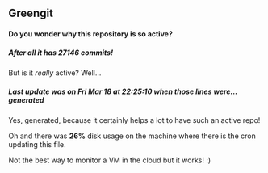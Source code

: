 ## Greengit

#### Do you wonder why this repository is so active?

##### After all it has 27146 commits!

But is it *really* active? Well...

##### Last update was on Fri Mar 18 at 22:25:10 when those lines were... generated

Yes, generated, because it certainly helps a lot to have such an active repo!

Oh and there was **26%** disk usage on the machine
where there is the cron updating this file.

Not the best way to monitor a VM in the cloud but it works! :)
